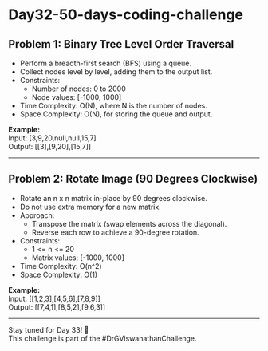 # Day32-50-days-coding-challenge

## Problem 1: Binary Tree Level Order Traversal

- Perform a breadth-first search (BFS) using a queue.
- Collect nodes level by level, adding them to the output list.
- Constraints:
  - Number of nodes: 0 to 2000
  - Node values: [-1000, 1000]
- Time Complexity: O(N), where N is the number of nodes.
- Space Complexity: O(N), for storing the queue and output.

**Example:**  
Input: [3,9,20,null,null,15,7]  
Output: [[3],[9,20],[15,7]]

---

## Problem 2: Rotate Image (90 Degrees Clockwise)

- Rotate an n x n matrix in-place by 90 degrees clockwise.
- Do not use extra memory for a new matrix.
- Approach:
  - Transpose the matrix (swap elements across the diagonal).
  - Reverse each row to achieve a 90-degree rotation.
- Constraints:
  - 1 <= n <= 20
  - Matrix values: [-1000, 1000]
- Time Complexity: O(n^2)
- Space Complexity: O(1)

**Example:**  
Input: [[1,2,3],[4,5,6],[7,8,9]]  
Output: [[7,4,1],[8,5,2],[9,6,3]]

---

Stay tuned for Day 33! 🚀  
This challenge is part of the #DrGViswanathanChallenge.
